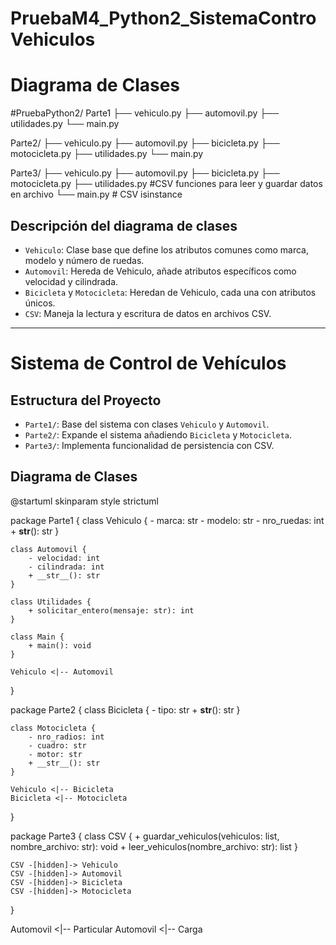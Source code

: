 # PruebaM4_Python2_SistemaControVehiculos
# Diagrama de Clases

#PruebaPython2/
Parte1
├── vehiculo.py
├── automovil.py
├── utilidades.py
└── main.py

Parte2/
├── vehiculo.py
├── automovil.py
├── bicicleta.py
├── motocicleta.py
├── utilidades.py
└── main.py

Parte3/
├── vehiculo.py
├── automovil.py
├── bicicleta.py
├── motocicleta.py
├── utilidades.py   #CSV funciones para leer y guardar datos en archivo
└── main.py   # CSV isinstance

## Descripción del diagrama de clases
- `Vehiculo`: Clase base que define los atributos comunes como marca, modelo y número de ruedas.
- `Automovil`: Hereda de Vehiculo, añade atributos específicos como velocidad y cilindrada.
- `Bicicleta` y `Motocicleta`: Heredan de Vehiculo, cada una con atributos únicos.
- `CSV`: Maneja la lectura y escritura de datos en archivos CSV.

--------------------------------------------------------------------------------------------------------------------------------------
# Sistema de Control de Vehículos
## Estructura del Proyecto
- `Parte1/`: Base del sistema con clases `Vehiculo` y `Automovil`.
- `Parte2/`: Expande el sistema añadiendo `Bicicleta` y `Motocicleta`.
- `Parte3/`: Implementa funcionalidad de persistencia con CSV.

## Diagrama de Clases
@startuml
skinparam style strictuml

package Parte1 {
    class Vehiculo {
        - marca: str
        - modelo: str
        - nro_ruedas: int
        + __str__(): str
    }

    class Automovil {
        - velocidad: int
        - cilindrada: int
        + __str__(): str
    }

    class Utilidades {
        + solicitar_entero(mensaje: str): int
    }

    class Main {
        + main(): void
    }

    Vehiculo <|-- Automovil
}

package Parte2 {
    class Bicicleta {
        - tipo: str
        + __str__(): str
    }

    class Motocicleta {
        - nro_radios: int
        - cuadro: str
        - motor: str
        + __str__(): str
    }

    Vehiculo <|-- Bicicleta
    Bicicleta <|-- Motocicleta
}

package Parte3 {
    class CSV {
        + guardar_vehiculos(vehiculos: list, nombre_archivo: str): void
        + leer_vehiculos(nombre_archivo: str): list
    }

    CSV -[hidden]-> Vehiculo
    CSV -[hidden]-> Automovil
    CSV -[hidden]-> Bicicleta
    CSV -[hidden]-> Motocicleta
}

Automovil <|-- Particular
Automovil <|-- Carga


